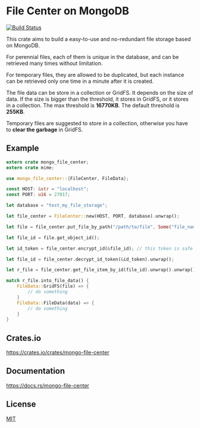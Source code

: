 File Center on MongoDB
====================

[![Build Status](https://travis-ci.org/magiclen/mongo-file-center.svg?branch=master)](https://travis-ci.org/magiclen/mongo-file-center)

This crate aims to build a easy-to-use and no-redundant file storage based on MongoDB.

For perennial files, each of them is unique in the database, and can be retrieved many times without limitation.

For temporary files, they are allowed to be duplicated, but each instance can be retrieved only one time in a minute after it is created.

The file data can be store in a collection or GridFS. It depends on the size of data. If the size is bigger than the threshold, it stores in GridFS, or it stores in a collection. The max threshold is **16770KB**. The default threshold is **255KB**.

Temporary files are suggested to store in a collection, otherwise you have to **clear the garbage** in GridFS.

## Example

```rust
extern crate mongo_file_center;
extern crate mime;

use mongo_file_center::{FileCenter, FileData};

const HOST: &str = "localhost";
const PORT: u16 = 27017;

let database = "test_my_file_storage";

let file_center = FileCenter::new(HOST, PORT, database).unwrap();

let file = file_center.put_file_by_path("/path/to/file", Some("file_name"), Some(mime::IMAGE_JPEG)).unwrap();

let file_id = file.get_object_id();

let id_token = file_center.encrypt_id(&file_id); // this token is safe in public

let file_id = file_center.decrypt_id_token(&id_token).unwrap();

let r_file = file_center.get_file_item_by_id(file_id).unwrap().unwrap();

match r_file.into_file_data() {
    FileData::GridFS(file) => {
        // do something
    }
    FileData::FileData(data) => {
        // do something
    }
}
```

## Crates.io

https://crates.io/crates/mongo-file-center

## Documentation

https://docs.rs/mongo-file-center

## License

[MIT](LICENSE)